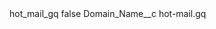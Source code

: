 <?xml version="1.0" encoding="UTF-8"?>
<CustomMetadata xmlns="http://soap.sforce.com/2006/04/metadata" xmlns:xsi="http://www.w3.org/2001/XMLSchema-instance" xmlns:xsd="http://www.w3.org/2001/XMLSchema">
    <label>hot_mail_gq</label>
    <protected>false</protected>
    <values>
        <field>Domain_Name__c</field>
        <value xsi:type="xsd:string">hot-mail.gq</value>
    </values>
</CustomMetadata>
